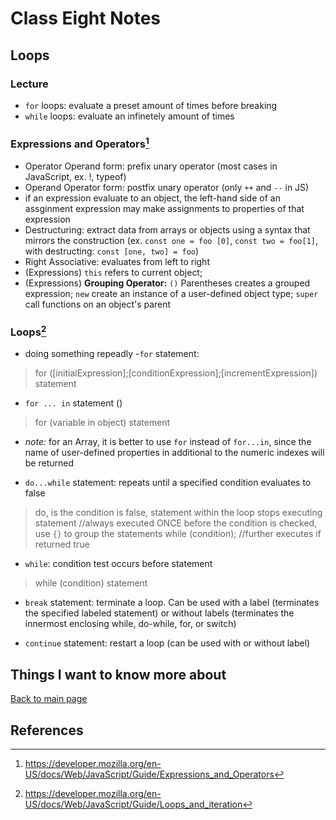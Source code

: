 # Class Eight Notes

## Loops

### Lecture

- `for` loops: evaluate a preset amount of times before breaking
- `while` loops: evaluate an infinetely amount of times

### **Expressions and Operators**[^1]

- Operator Operand form: prefix unary operator (most cases in JavaScript, ex. !, typeof)
- Operand Operator form: postfix unary operator (only `++` and `--` in JS)
- if an expression evaluate to an object, the left-hand side of an assginment expression may make assignments to properties of that expression
- Destructuring: extract data from arrays or objects using a syntax that mirrors the construction (ex. `const one = foo [0]`, `const two = foo[1]`, with destructing: `const [one, two] = foo`)
- Right Associative: evaluates from left to right
- (Expressions) `this` refers to current object; 
- (Expressions) **Grouping Operator:** `()` Parentheses creates a grouped expression; `new` create an instance of a user-defined object type; `super` call functions on an object's parent

### **Loops**[^2]

- doing something repeadly
-`for` statement:

> for ([initialExpression];[conditionExpression];[incrementExpression]) statement

- `for ... in` statement ()

> for (variable in object)
> statement

- *note:* for an Array, it is better to use `for` instead of `for...in`, since the name of user-defined properties in additional to the numeric indexes will be returned

- `do...while` statement: repeats until a specified condition evaluates to false

> do, is the condition is false, statement within the loop stops executing
> statement //always executed ONCE before the condition is checked, use `{}` to group the statements
> while (condition); //further executes if returned true

- `while`: condition test occurs before statement

> while (condition)
> statement

- `break` statement: terminate a loop. Can be used with a label (terminates the specified labeled statement) or without labels (terminates the innermost enclosing while, do-while, for, or switch)

- `continue` statement: restart a loop (can be used with or without label)

## Things I want to know more about


 [Back to main page](https://mirandalu2020.github.io/reading-notes/)

## References

[^1]:https://developer.mozilla.org/en-US/docs/Web/JavaScript/Guide/Expressions_and_Operators
[^2]:https://developer.mozilla.org/en-US/docs/Web/JavaScript/Guide/Loops_and_iteration